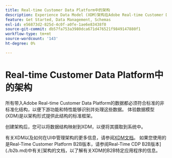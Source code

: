 ```yaml
---
title: Real-time Customer Data Platform中的架构
description: Experience Data Model (XDM)架构在Adobe Real-time Customer Data Platform中的角色概述。
feature: Get Started, Data Management, Schemas
exl-id: e56873d2-825d-4c0f-a0fe-1ae6e83438f0
source-git-commit: db57fa753a3980dca671d476521f9849147880f1
workflow-type: tm+mt
source-wordcount: '143'
ht-degree: 0%

---
```


# Real-time Customer Data Platform中的架构

所有带入Adobe Real-time Customer Data Platform的数据都必须符合标准的非标准化结构，以便下游功能和特性能够识别并处理这些数据。 体验数据模型(XDM)是以架构形式提供此结构的标准框架。

创建架构后，您可以将数据结构映射到XDM，以便将其摄取到系统中。

有关XDM以及如何在UI中管理架构的更多信息，请参阅[XDM文档](../../xdm/home.md)。 如果您使用的是Real-Time Customer Platform B2B版本，请参阅Real-Time CDP B2B版本](./b2b.md)中有关[架构的文档，以了解有关XDM的B2B特定应用程序的信息。

